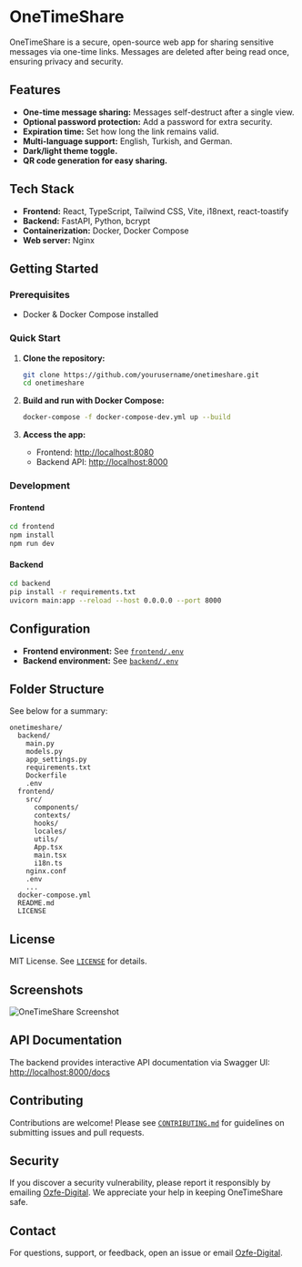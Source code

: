 # OneTimeShare

OneTimeShare is a secure, open-source web app for sharing sensitive messages via one-time links. Messages are deleted after being read once, ensuring privacy and security.

## Features

- **One-time message sharing:** Messages self-destruct after a single view.
- **Optional password protection:** Add a password for extra security.
- **Expiration time:** Set how long the link remains valid.
- **Multi-language support:** English, Turkish, and German.
- **Dark/light theme toggle.**
- **QR code generation for easy sharing.**

## Tech Stack

- **Frontend:** React, TypeScript, Tailwind CSS, Vite, i18next, react-toastify
- **Backend:** FastAPI, Python, bcrypt
- **Containerization:** Docker, Docker Compose
- **Web server:** Nginx

## Getting Started

### Prerequisites

- Docker & Docker Compose installed

### Quick Start

1. **Clone the repository:**
   ```sh
   git clone https://github.com/yourusername/onetimeshare.git
   cd onetimeshare
   ```

2. **Build and run with Docker Compose:**
   ```sh
   docker-compose -f docker-compose-dev.yml up --build
   ```

3. **Access the app:**
   - Frontend: [http://localhost:8080](http://localhost:8080)
   - Backend API: [http://localhost:8000](http://localhost:8000)

### Development

#### Frontend

```sh
cd frontend
npm install
npm run dev
```

#### Backend

```sh
cd backend
pip install -r requirements.txt
uvicorn main:app --reload --host 0.0.0.0 --port 8000
```

## Configuration

- **Frontend environment:** See [`frontend/.env`](frontend/.env)
- **Backend environment:** See [`backend/.env`](backend/.env)

## Folder Structure

See below for a summary:

```
onetimeshare/
  backend/
    main.py
    models.py
    app_settings.py
    requirements.txt
    Dockerfile
    .env
  frontend/
    src/
      components/
      contexts/
      hooks/
      locales/
      utils/
      App.tsx
      main.tsx
      i18n.ts
    nginx.conf
    .env
    ...
  docker-compose.yml
  README.md
  LICENSE
```

## License

MIT License. See [`LICENSE`](LICENSE) for details.

## Screenshots

![OneTimeShare Screenshot](frontend/public/screenshot.png)

## API Documentation

The backend provides interactive API documentation via Swagger UI:<br>
[http://localhost:8000/docs](http://localhost:8000/docs)

## Contributing

Contributions are welcome! Please see [`CONTRIBUTING.md`](CONTRIBUTING.md) for guidelines on submitting issues and pull requests.

## Security

If you discover a security vulnerability, please report it responsibly by emailing [Ozfe-Digital](mailto:info@ozfe-digital.de). We appreciate your help in keeping OneTimeShare safe.

## Contact

For questions, support, or feedback, open an issue or email [Ozfe-Digital](mailto:info@ozfe-digital.de).